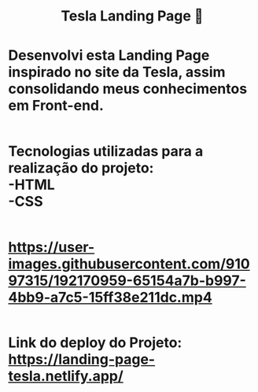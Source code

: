 <h1 align='center' > Tesla Landing Page 🚗
<h1/>

 <div>
 
###
Desenvolvi esta Landing Page inspirado no site da Tesla, assim consolidando meus conhecimentos em Front-end.


##

Tecnologias utilizadas para a realização do projeto:<br/>
-HTML<br/>
-CSS<br/>

<div/>

 
## 

https://user-images.githubusercontent.com/91097315/192170959-65154a7b-b997-4bb9-a7c5-15ff38e211dc.mp4

##

Link do deploy do Projeto:
https://landing-page-tesla.netlify.app/
